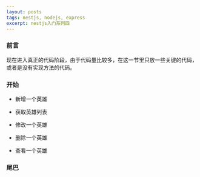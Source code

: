 ```yaml
---
layout: posts
tags: nestjs, nodejs, express
excerpt: nestjs入门系列四
---
```

### 前言
现在进入真正的代码阶段，由于代码量比较多，在这一节里只放一些关键的代码，或者是没有实现方法的代码。

### 开始
- 新增一个英雄
	
	
- 获取英雄列表
	
	
- 修改一个英雄
	
	
- 删除一个英雄
	
	
- 查看一个英雄
	
	
### 尾巴